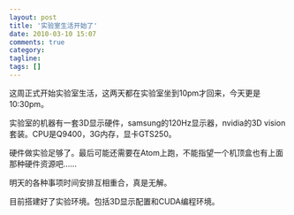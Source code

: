 ```yaml
---
layout: post
title: '实验室生活开始了'
date: 2010-03-10 15:07
comments: true
category:
tagline:
tags: []
---
```


这周正式开始实验室生活，这两天都在实验室坐到10pm才回来，今天更是10:30pm。

实验室的机器有一套3D显示硬件，samsung的120Hz显示器，nvidia的3D vision套装。CPU是Q9400，3G内存，显卡GTS250。

硬件做实验足够了。最后可能还需要在Atom上跑，不能指望一个机顶盒也有上面那种硬件资源吧……

明天的各种事项时间安排互相重合，真是无解。

目前搭建好了实验环境。包括3D显示配置和CUDA编程环境。
